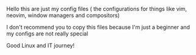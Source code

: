 Hello this are just my config files ( the configurations for things like vim, neovim, window managers and compositors)

I don't recommend you to copy this files because I'm just a beginner and my configs are not really special

Good Linux and IT journey!
